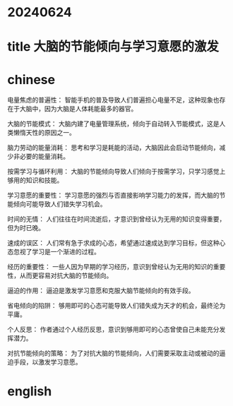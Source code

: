 
# 20240624

# title 大脑的节能倾向与学习意愿的激发

# chinese 
电量焦虑的普遍性： 智能手机的普及导致人们普遍担心电量不足，这种现象也存在于大脑中，因为大脑是人体耗能最多的器官。

大脑的节能模式： 大脑内建了电量管理系统，倾向于自动转入节能模式，这是人类懒惰天性的原因之一。

脑力劳动的能量消耗： 思考和学习是耗能的活动，大脑因此会启动节能倾向，减少非必要的能量消耗。

按需学习与循环利用： 大脑的节能倾向导致人们倾向于按需学习，只学习感觉上够用的知识和技能。

学习意愿的重要性： 学习意愿的强烈与否直接影响学习能力的发挥，而大脑的节能倾向可能导致人们错失学习机会。

时间的无情： 人们往往在时间流逝后，才意识到曾经认为无用的知识变得重要，但为时已晚。

速成的误区： 人们常有急于求成的心态，希望通过速成达到学习目标，但这种心态忽视了学习是一个渐进的过程。

经历的重要性： 一些人因为早期的学习经历，意识到曾经认为无用的知识的重要性，从而更容易对抗大脑的节能倾向。

逼迫的作用： 逼迫是激发学习意愿和克服大脑节能倾向的有效手段。

省电倾向的陷阱： 够用即可的心态可能导致人们错失成为天才的机会，最终沦为平庸。

个人反思： 作者通过个人经历反思，意识到够用即可的心态曾使自己未能充分发挥潜力。

对抗节能倾向的策略： 为了对抗大脑的节能倾向，人们需要采取主动或被动的逼迫手段，以激发学习意愿。

# english

